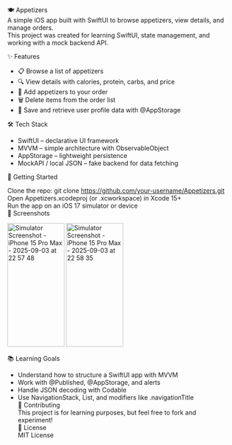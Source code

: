🍽️ Appetizers  
A simple iOS app built with SwiftUI to browse appetizers, view details, and manage orders.  
This project was created for learning SwiftUI, state management, and working with a mock backend API.

✨ Features
- 📋 Browse a list of appetizers
- 🔍 View details with calories, protein, carbs, and price
- 🛒 Add appetizers to your order
- 🗑️ Delete items from the order list
- 💾 Save and retrieve user profile data with @AppStorage  


🛠️ Tech Stack
- SwiftUI – declarative UI framework
- MVVM – simple architecture with ObservableObject
- AppStorage – lightweight persistence
- MockAPI / local JSON – fake backend for data fetching


🚀 Getting Started


Clone the repo:
git clone https://github.com/your-username/Appetizers.git  
Open Appetizers.xcodeproj (or .xcworkspace) in Xcode 15+  
Run the app on an iOS 17 simulator or device  
📸 Screenshots  

<img width="129" height="279" alt="Simulator Screenshot - iPhone 15 Pro Max - 2025-09-03 at 22 57 48" src="https://github.com/user-attachments/assets/642ef136-1dc7-41a1-b115-3a3a1bf12e3d" />  
<img width="129" height="279" alt="Simulator Screenshot - iPhone 15 Pro Max - 2025-09-03 at 22 58 35" src="https://github.com/user-attachments/assets/1a8dacb7-4aa0-43e1-bc55-7cc273b7950b" />  
 
📚 Learning Goals  

- Understand how to structure a SwiftUI app with MVVM  
- Work with @Published, @AppStorage, and alerts  
- Handle JSON decoding with Codable  
- Use NavigationStack, List, and modifiers like .navigationTitle  
🤝 Contributing  
This project is for learning purposes, but feel free to fork and experiment!  
📄 License  
MIT License  

